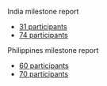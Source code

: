 India milestone report
* [31 participants](report-30.html)
* [74 participants](report-74.html)

Philippines milestone report
* [60 participants](PH-report-60.html)
* [70 participants](PH-report-70.html)

